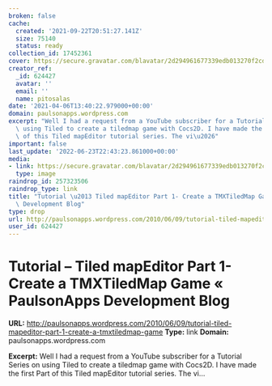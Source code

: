 ```yaml
---
broken: false
cache:
  created: '2021-09-22T20:51:27.141Z'
  size: 75140
  status: ready
collection_id: 17452361
cover: https://secure.gravatar.com/blavatar/2d294961677339edb013270f2cd7ce72?s=240
creator_ref:
  _id: 624427
  avatar: ''
  email: ''
  name: pitosalas
date: '2021-04-06T13:40:22.979000+00:00'
domain: paulsonapps.wordpress.com
excerpt: "Well I had a request from a YouTube subscriber for a Tutorial Series on\
  \ using Tiled to create a tiledmap game with Cocs2D. I have made the first Part\
  \ of this Tiled mapEditor tutorial series. The vi\u2026"
important: false
last_update: '2022-06-23T22:43:23.861000+00:00'
media:
- link: https://secure.gravatar.com/blavatar/2d294961677339edb013270f2cd7ce72?s=240
  type: image
raindrop_id: 257323506
raindrop_type: link
title: "Tutorial \u2013 Tiled mapEditor Part 1- Create a TMXTiledMap Game \xAB PaulsonApps\
  \ Development Blog"
type: drop
url: http://paulsonapps.wordpress.com/2010/06/09/tutorial-tiled-mapeditor-part-1-create-a-tmxtiledmap-game
user_id: 624427
---
```


# Tutorial – Tiled mapEditor Part 1- Create a TMXTiledMap Game « PaulsonApps Development Blog

**URL:** http://paulsonapps.wordpress.com/2010/06/09/tutorial-tiled-mapeditor-part-1-create-a-tmxtiledmap-game
**Type:** link
**Domain:** paulsonapps.wordpress.com

**Excerpt:** Well I had a request from a YouTube subscriber for a Tutorial Series on using Tiled to create a tiledmap game with Cocs2D. I have made the first Part of this Tiled mapEditor tutorial series. The vi…
